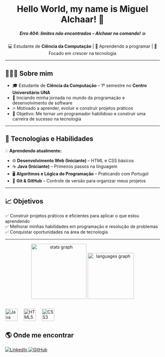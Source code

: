 <h1 align="center">Hello World, my name is Miguel Alchaar! 👋</h1>
<h5 align="center">Erro 404: limites não encontrados – Alchaar no comando! 💥</h5>


<p align="center">
💻 Estudante de <strong>Ciência da Computação</strong> | 🚀 Aprendendo a programar | 🎯 Focado em crescer na tecnologia
</p>

---

## 👨🏻‍💻 Sobre mim  

- 🎓 Estudante de **Ciência da Computação** – 1º semestre no **Centro Universitário UNA**  
- 📌 Iniciando minha jornada no mundo da programação e desenvolvimento de software  
- 🔥 Motivado a aprender, evoluir e construir projetos práticos  
- 🎯 Objetivo: Me tornar um programador habilidoso e construir uma carreira de sucesso na tecnologia  

---

## 🚀 Tecnologias e Habilidades

💡 **Aprendendo atualmente:**  
- 🌐 **Desenvolvimento Web (Iniciante)** – HTML e CSS básicos  
- ☕ **Java (Iniciante)** – Primeiros passos na linguagem
- 🖥 **Algoritmos e Lógica de Programação** – Praticando com Portugol  
- 👾 **Git & GitHub** – Controle de versão para organizar meus projetos
  
---

## 📈 Objetivos  

✅ Construir projetos práticos e eficientes para aplicar o que estou aprendendo<br>
✅ Melhorar minhas habilidades em programação e resolução de problemas<br>
✅ Conquistar oportunidades na área de tecnologia

---

<div align="center">
  <img src="https://github-readme-stats.vercel.app/api?username=miguelalchaar&hide_title=false&hide_rank=false&show_icons=true&include_all_commits=true&count_private=true&disable_animations=false&theme=dark&locale=en&hide_border=false&order=1" height="180" alt="stats graph"  />
  <img src="https://github-readme-stats.vercel.app/api/top-langs?username=miguelalchaar&locale=en&hide_title=false&layout=compact&card_width=320&langs_count=5&theme=dark&hide_border=false&order=2" height="150" alt="languages graph"  />
</div>

## 
<div align="left">
  <img src="https://cdn.jsdelivr.net/gh/devicons/devicon/icons/java/java-original.svg" height="40" alt="Java logo"  />
  <img width="12" />
  <img src="https://cdn.jsdelivr.net/gh/devicons/devicon/icons/html5/html5-original.svg" height="40" alt="HTML5 logo"  />
  <img width="12" />
  <img src="https://cdn.jsdelivr.net/gh/devicons/devicon/icons/css3/css3-original.svg" height="40" alt="CSS3 logo"  />
</div>

## 🌎 Onde me encontrar  

<p align="left">
<a href="https://www.linkedin.com/in/miguelalchaar?utm_source=share&utm_campaign=share_via&utm_content=profile&utm_medium=ios_app" target="_blank">
  <img src="https://img.shields.io/badge/LinkedIn-0A66C2?style=for-the-badge&logo=linkedin&logoColor=white" alt="LinkedIn">
</a>
<a href="https://github.com/miguelalchaar" target="_blank">
  <img src="https://img.shields.io/badge/GitHub-000?style=for-the-badge&logo=github&logoColor=white" alt="GitHub">
</p>
